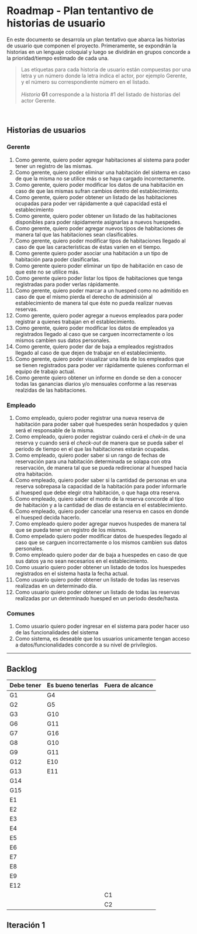 #  Roadmap - Plan tentantivo de historias de usuario

En este documento se desarrola un plan tentativo que abarca las historias de usuario que componen el proyecto. Primeramente, se expondrán la historias en un lenguaje coloquial y luego se dividirán en grupos concorde a la prioridad/tiempo estimado de cada una.

> Las etiquetas para cada historia de usuario están compuestas por una letra y un número donde la letra indica el actor, por ejemplo Gerente, y el número su correspondiente número en el listado. <br><br>
*Historia* **G1** corresponde a la historia #1 del listado de historias del actor Gerente. 
<br>

## Historias de usuarios

### Gerente
1. Como gerente, quiero poder agregar habitaciones al sistema para poder tener un registro de las mismas. 
2. Como gerente, quiero poder eliminar una habitación del sistema en caso de que la misma no se utilice más o se haya cargado incorrectamente. 
3. Como gerente, quiero poder modificar los datos de una habitación en caso de que las mismas sufran cambios dentro del establecimiento. 
4. Como gerente, quiero poder obtener un listado de las habitaciones ocupadas para poder ver rápidamente a qué capacidad está el establecimiento
5. Como gerente, quiero poder obtener un listado de las habitaciones disponibles para poder rápidamente asignarlas a nuevos huespedes. 
6. Como gerente, quiero poder agregar nuevos tipos de habitaciones de manera tal que las habitaciones sean clasificables.
7. Como gerente, quiero poder modificar tipos de habitaciones llegado al caso de que las características de éstas varíen en el tiempo. 
8. Como gerente quiero poder asociar una habitación a un tipo de habitación para poder clasificarlas.
9. Como gerente quiero poder eliminar un tipo de habitación en caso de que este no se utilice más. 
10. Como gerente quiero poder listar los tipos de habitaciones que tenga registradas para poder verlas rápidamente. 
6. Como gerente, quiero poder marcar a un huesped como no admitido en caso de que el mismo pierda el derecho de adminisión al establecimiento de manera tal que éste no pueda realizar nuevas reservas.
7. Como gerente, quiero poder agregar a nuevos empleados para poder registrar a quienes trabajan en el establecimiento. 
8. Como gerente, quiero poder modificar los datos de empleados ya registrados llegado al caso que se carguen incorrectamente o los mismos cambien sus datos personales.
9. Como gerente, quiero poder dar de baja a empleados registrados llegado al caso de que dejen de trabajar en el establecimiento.
10. Como gerente, quiero poder visualizar una lista de los empleados que se tienen registrados para poder ver rápidamente quienes conforman el equipo de trabajo actual. 
12. Como gerente quiero obtener un informe en donde se den a conocer todas las ganancias diarios y/o mensuales conforme a las reservas realzidas de las habitaciones.




### Empleado
1. Como empleado, quiero poder registrar una nueva reserva de habitación para poder saber qué huespedes serán hospedados y quien será el responsable de la misma. 
2. Como empleado, quiero poder registrar cuándo cerá el *chek-in* de una reserva y cuando será el *check-out* de manera que se pueda saber el periodo de tiempo en el que las habitaciones estarán ocupadas. 
3. Como empleado, quiero poder saber si un rango de fechas de reservación para una habitación determinada se solapa con otra reservación, de manera tal que se pueda redirecionar al huesped hacia otra habitación. 
4. Como empleado, quiero poder saber si la cantidad de personas en una reserva sobrepasa la capacidad de la habitación para poder informarle al huesped que debe elegir otra habitación, o que haga otra reserva.
5. Como empleado, quiero saber el monto de la reserva concorde al tipo de habitación y a la cantidad de días de estancia en el establecimiento.
6. Como empleado, quiero poder cancelar una reserva en casos en donde el huesped decida hacerlo.
7. Como empleado quiero poder agregar nuevos huspedes de manera tal que se pueda tener un registro de los mismos. 
8. Como empelado quiero poder modificar datos de huespedes llegado al caso que se carguen incorrectamente o los mismos cambien sus datos personales.
9. Como empleado quiero poder dar de baja a huespedes en caso de que sus datos ya no sean necesarios en el establecimiento.
10. Como usuario quiero poder obtener un listado de todos los huespedes registrados en el sistema hasta la fecha actual.
11. Como usuario quiero poder obtener un listado de todas las reservas realizadas en un determinado día. 
12. Como usuario quiero poder obtener un listado de todas las reservas realizadas por un determinado huesped en un periodo desde/hasta. 


### Comunes
1. Como usuario quiero poder ingresar en el sistema para poder hacer uso de las funcionalidades del sistema
2. Como sistema, es deseable que los usuarios unicamente tengan acceso a datos/funcionalidades concorde a su nivel de privilegios. 

___

## Backlog

| Debe tener | Es bueno tenerlas | Fuera de alcance|
| -----------| ------------------|-----------------|
|G1 | G4  |
|G2 | G5  |
|G3 | G10 |
|G6 | G11 |
|G7 | G16 |
|G8 | G10 |
|G9 | G11 |
|G12| E10 |
|G13| E11 |
|G14| |
|G15| |
|E1 | |
|E2 | |
|E3 | |
|E4 | |
|E5 | |
|E6 | |
|E7 | |
|E8 | |
|E9 | |
|E12 | |
| | |C1 |
| | |C2 |

## Iteración 1

